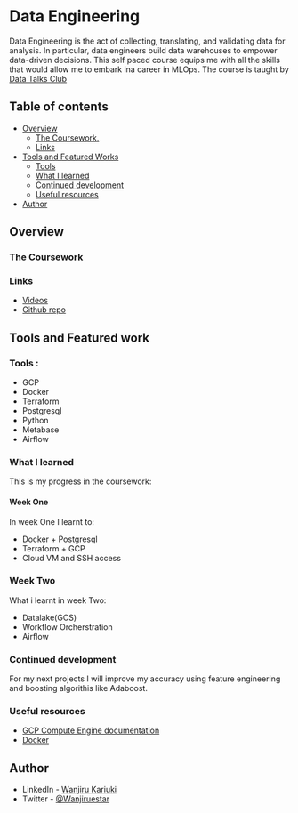 # Data Engineering
Data Engineering is the act of collecting, translating, and validating data for analysis. In particular, data engineers build data warehouses to empower data-driven decisions. This self paced course equips me with all the skills that would allow me to embark ina career in MLOps. The course is taught by [Data Talks Club](https://datatalks.club/)
## Table of contents

- [Overview](#overview)
  - [The Coursework.](#the-coursework)
  - [Links](#links)
- [Tools and Featured Works](#my-process)
  - [Tools](#tools)
  - [What I learned](#what-i-learned)
  - [Continued development](#continued-development)
  - [Useful resources](#useful-resources)
- [Author](#author)


## Overview

### The Coursework

### Links

- [Videos](https://www.youtube.com/watch?v=tOr4hTsHOzU&list=PL3MmuxUbc_hJed7dXYoJw8DoCuVHhGEQb&index=15)
- [Github repo](https://github.com/DataTalksClub/data-engineering-zoomcamp)

## Tools and Featured work

### Tools :

- GCP
- Docker
- Terraform
- Postgresql
- Python
- Metabase
- Airflow


### What I learned
This is my progress in the coursework:

#### Week One
 In week One I learnt to:
  - Docker + Postgresql
  - Terraform + GCP
  - Cloud VM and SSH access

### Week Two
 What i learnt in week Two:
 - Datalake(GCS)
 - Workflow Orcherstration
 - Airflow


### Continued development
For my next projects I will improve my accuracy using feature engineering and boosting algorithis like Adaboost.  

### Useful resources

- [GCP Compute Engine documentation](https://cloud.google.com/compute/docs?hl=en)
- [Docker](https://docs.docker.com/desktop/)



## Author

- LinkedIn - [Wanjiru Kariuki](https://www.linkedin.com/in/wanjiru-kariuki/)
- Twitter - [@Wanjiruestar](https://www.twitter.com/Wanjiruestar)

